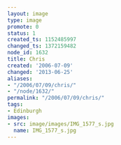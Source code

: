 ```yaml
---
layout: image
type: image
promote: 0
status: 1
created_ts: 1152485997
changed_ts: 1372159482
node_id: 1632
title: Chris
created: '2006-07-09'
changed: '2013-06-25'
aliases:
- "/2006/07/09/chris/"
- "/node/1632/"
permalink: "/2006/07/09/chris/"
tags:
- Edinburgh
images:
- src: image/images/IMG_1577_s.jpg
  name: IMG_1577_s.jpg
---
```


